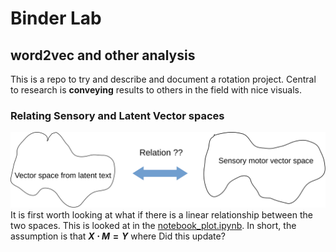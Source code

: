 # Binder Lab
## word2vec and other analysis

This is a repo to try and describe and document a rotation project. Central to research is **conveying** results to others in the field with nice visuals.
### Relating Sensory and Latent Vector spaces
![Image of spaces](data/vec_drawing.svg)
 It is first worth looking at what if there is a linear relationship between the two spaces. This is looked at in the [notebook_plot.ipynb](notebook_plot.ipynb). In short, the assumption is that **$X \cdot M = Y$** where
Did this update?
